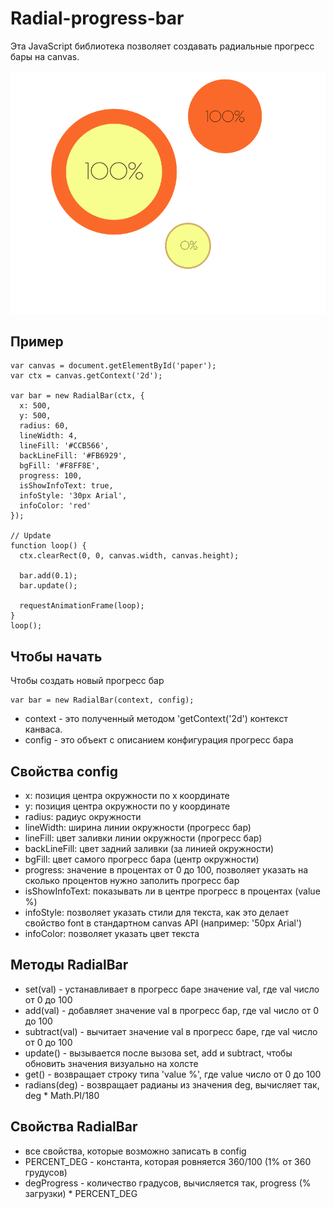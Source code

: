 # Radial-progress-bar

Эта JavaScript библиотека позволяет создавать радиальные прогресс бары на canvas.

![pic](./pic.gif)

## Пример
    
    var canvas = document.getElementById('paper');
    var ctx = canvas.getContext('2d');
	
    var bar = new RadialBar(ctx, {
      x: 500,
      y: 500,
      radius: 60,
      lineWidth: 4,
      lineFill: '#CCB566',
      backLineFill: '#FB6929',
      bgFill: '#F8FF8E',
      progress: 100,
      isShowInfoText: true,
      infoStyle: '30px Arial',
      infoColor: 'red'
    });
    
    // Update
    function loop() {
      ctx.clearRect(0, 0, canvas.width, canvas.height);
      
      bar.add(0.1);
      bar.update();
      
      requestAnimationFrame(loop);
    }
    loop();


## Чтобы начать 

Чтобы создать новый прогресс бар

    var bar = new RadialBar(context, config);

* context - это полученный методом 'getContext('2d') контекст канваса.
* config - это объект с описанием конфигурация прогресс бара

## Свойства config

* x: позиция центра окружности по x координате
* y: позиция центра окружности по y координате
* radius: радиус окружности
* lineWidth: ширина линии окружности (прогресс бар)
* lineFill: цвет заливки линии окружности (прогресс бар)
* backLineFill: цвет задний заливки (за линией окружности)
* bgFill: цвет самого прогресс бара (центр окружности)
* progress: значение в процентах от 0 до 100, позволяет указать на сколько процентов нужно заполить прогресс бар
* isShowInfoText: показывать ли в центре прогресс в процентах (value %)
* infoStyle: позволяет указать стили для текста, как это делает свойство font в стандартном canvas API (например: '50px Arial')
* infoColor: позволяет указать цвет текста

## Методы RadialBar

* set(val) - устанавливает в прогресс баре значение val, где val число от 0 до 100
* add(val) - добавляет значение val в прогресс бар, где val число от 0 до 100
* subtract(val) - вычитает значение val в прогресс баре, где val число от 0 до 100
* update() - вызывается после вызова set, add и subtract, чтобы обновить значения визуально на холсте
* get() - возвращает строку типа 'value %', где value число от 0 до 100
* radians(deg) - возвращает радианы из значения deg, вычисляет так, deg * Math.PI/180

## Свойства RadialBar

* все свойства, которые возможно записать в config
* PERCENT_DEG - константа, которая ровняется 360/100 (1% от 360 грудусов)
* degProgress - количество градусов, вычисляется так, progress (% загрузки) * PERCENT_DEG

